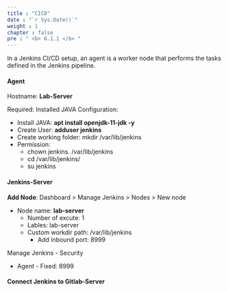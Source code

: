 ```yaml
---
title : "CICD"
date : "`r Sys.Date()`"
weight : 1
chapter : false
pre : " <b> 6.1.1 </b> "
---
```


In a Jenkins CI/CD setup, an agent is a worker node that performs the tasks defined in the Jenkins pipeline. 

#### Agent
Hostname: **Lab-Server**

Required: Installed JAVA
Configuration:
- Install JAVA: **apt install openjdk-11-jdk -y**
- Create User: **adduser jenkins**
- Create working folder: mkdir /var/lib/jenkins
- Permission: 
  - chown jenkins. /var/lib/jenkins
  - cd /var/lib/jenkins/
  - su jenkins

#### Jenkins-Server
**Add Node**: Dashboard > Manage Jenkins > Nodes > New node
- Node name: **lab-server**
  - Number of excute: 1
  - Lables: lab-server
  - Custom workdir path: /var/lib/jenkins
    - Add inbound port: 8999

Manage Jenkins - Security
  - Agent - Fixed: 8999

#### Connect Jenkins to Gitlab-Server

